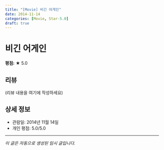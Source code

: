 ```yaml
---
title: "[Movie] 비긴 어게인"
date: 2014-11-14
categories: [Movie, Star-5.0]
draft: true
---
```


# 비긴 어게인

**평점:** ★ 5.0

## 리뷰

(리뷰 내용을 여기에 작성하세요)

## 상세 정보

- 관람일: 2014년 11월 14일
- 개인 평점: 5.0/5.0

---

*이 글은 자동으로 생성된 임시 글입니다.*
